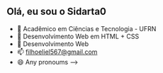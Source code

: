 ## Olá, eu sou o Sidarta0
- 🔭 Acadêmico em Ciências e Tecnologia - UFRN
- 🌱 Desenvolvimento Web em HTML + CSS
- 🤔 Desenvolvimento Web
- 📫 filhoeliel567@gmail.com
- 😄 Any pronoums
-->
